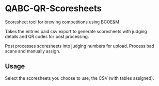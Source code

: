 # QABC-QR-Scoresheets
Scoresheet tool for brewing competitions using BCOE&M

Takes the entries paid csv export to generate scoresheets with judging details and QR codes for post processing.

Post processes scoresheets into judging numbers for upload. Process bad scans and manually assign.

## Usage
Select the scoresheets you choose to use, the CSV (with tables assigned).

